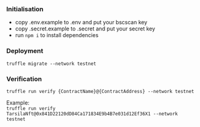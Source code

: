 
### Initialisation
- copy .env.example to .env and put your bscscan key
- copy .secret.example to .secret and put your secret key
- run `npm i` to install dependencies

### Deployment
`truffle migrate --network testnet`

### Verification
`truffle run verify {ContractName}@{ContractAddress} --network testnet`

Example:\
`truffle run verify TarsilaNft@0x841D22120dD84Ca171834E9b4B7e031d12Ef36X1 --network testnet`
